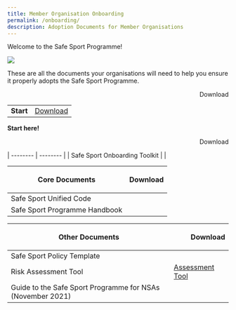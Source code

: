 ```yaml
---
title: Member Organisation Onboarding
permalink: /onboarding/
description: Adoption Documents for Member Organisations
---
```

Welcome to the Safe Sport Programme!

![](/images/TK(600%20×%20800%20px).png)

These are all the documents your organisations will need to help you ensure it properly adopts the Safe Sport Programme.

<p style="text-align:right">Download</p>

<table>
	<tbody><tr>
		<td>
			<b>
			Start
			</b>
			</td>
				<td style="text-align:right">
					<a href="google.com">
					Download
					</a>
			</td>
	</tr>
</tbody></table>

**Start here!** <p style="text-align:right"> Download </p> 
| -------- | -------- | 
| Safe Sport Onboarding Toolkit   | [](/files/Safe%20Sport%20Programme%20Onboarding%20Toolkit_final.pdf)     | 

| **Core Documents** | <p style="text-align:right">Download</p> | 
| -------- | -------- | 
| Safe Sport Unified Code   | [](/files/Safe%20Sport%20Unified%20Code%20v4.pdf)     |
| Safe Sport Programme Handbook   |  [](/files/Safe%20Sport%20Programme%20Handbook%20101.pdf)    | 

| **Other Documents** | <p style="text-align:right">Download</p> | 
| -------- | -------- | 
| Safe Sport Policy Template    | [](/files/Safe%20Sport%20Policy%20Template.pdf)     |
| Risk Assessment Tool   | [Assessment Tool](https://go.gov.sg/riskassessment)    | 
| Guide to the Safe Sport Programme for NSAs (November 2021)  | [](/files/NSA%20Guide%20to%20the%20Safe%20Sport%20Programme.pdf)    |